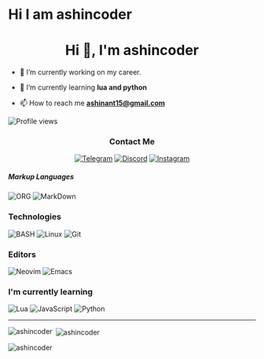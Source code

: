 # Hi I am ashincoder


<h1 align="center">Hi 👋, I'm ashincoder</h1>

- 🔭 I’m currently working on my career.

- 🌱 I’m currently learning **lua and python**

- 📫 How to reach me **ashinant15@gmail.com**

![Profile views](https://gpvc.arturio.dev/ashincoder)

<h3 align="center">Contact Me</h3>
<p align="center">
  <a href="https://t.me/ashincoder" target="_blank"><img src="https://img.shields.io/badge/Telegram-6076d6?style=for-the-badge&logo=telegram&logoColor=white" alt="Telegram" /></a>
  <a href="https://discord.com/users/ashincoder#5156" target="_blank"><img src="https://img.shields.io/badge/Discord-7289DA?style=for-the-badge&logo=discord&logoColor=white" alt="Discord" /></a>
  <a href="https://instagram.com/_ashin.antony_" target="_blank"><img src="https://img.shields.io/badge/Instagram-a615bf?style=for-the-badge&logo=instagram&logoColor=white" alt="Instagram" /></a>
</p>

<h5>Markup Languages</h5>
<p>
  <img src="https://img.shields.io/badge/ORG-d474c9?style=for-the-badge&logo=org&logoColor=white" alt="ORG" />
  <img src="https://img.shields.io/badge/Markdown-000000?style=for-the-badge&logo=markdown&logoColor=white" alt="MarkDown" />
</p>    

<h3>Technologies</h3>
<p>
  <img src="https://img.shields.io/badge/SHELL-121011?style=for-the-badge&logo=gnu-bash&logoColor=white" alt="BASH" />
  <img src="https://img.shields.io/badge/Linux-FCC624?style=for-the-badge&logo=linux&logoColor=black" alt="Linux" />
  <img src="https://img.shields.io/badge/Git-F05032?style=for-the-badge&logo=git&logoColor=white" alt="Git" />
</p>

<h3>Editors</h4>
<p>
  <img src="https://img.shields.io/badge/Neovim-57A143?logo=neovim&logoColor=white&style=for-the-badge" alt="Neovim" />
  <img src="https://img.shields.io/badge/Emacs-7F5AB6?logo=gnu-emacs&logoColor=white&style=for-the-badge" alt="Emacs" />

<h3>I'm currently learning</h3>
<p>
  <img src="https://img.shields.io/badge/LUA-2c2cc7?style=for-the-badge&logo=lua&logoColor=white" alt="Lua" />
  <img src="https://img.shields.io/badge/JavaScript-F7DF1E?style=for-the-badge&logo=javascript&logoColor=black" alt="JavaScript" />
  <img src="https://img.shields.io/badge/Python-3776AB?style=for-the-badge&logo=python&logoColor=white" alt="Python" />
</p>

<hr />

<p><img align="left" src="https://github-readme-stats.vercel.app/api/top-langs?username=ashincoder&show_icons=true&theme=radical&locale=en&layout=compact" alt="ashincoder" /></p>

<p>&nbsp;<img align="center" src="https://github-readme-stats.vercel.app/api?username=ashincoder&show_icons=true&theme=radical&locale=en" alt="ashincoder" /></p>

<p><img align="center" src="https://github-readme-streak-stats.herokuapp.com/?user=ashincoder&" alt="ashincoder" /></p>

